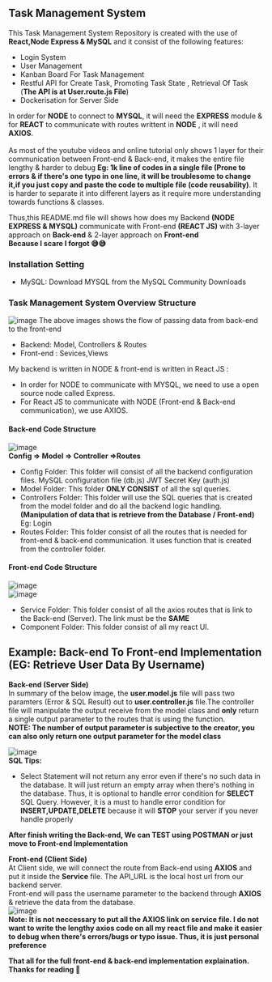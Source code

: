 
## Task Management System
This Task Management System Repository is created with the use of **React,Node Express & MySQL** and it consist of the following features:

- Login System
- User Management
- Kanban Board For Task Management
- Restful API for Create Task, Promoting Task State , Retrieval Of Task (**The API is at User.route.js File**)
- Dockerisation for Server Side 

In order for **NODE** to connect to **MYSQL**, it will need the **EXPRESS** module & for **REACT** to communicate with routes writtent in **NODE** , it will need **AXIOS**. <br>
<br>As most of the youtube videos and online tutorial only shows 1 layer for their communication between Front-end & Back-end, it makes the entire file lengthy & harder to debug **Eg: 1k line of codes in a single file (Prone to errors & if there's one typo in one line, it will be troublesome to change it,if you just copy and paste the code to multiple file (code reusability)**. It is harder to separate it into different layers as it require more understanding towards functions & classes.

Thus,this README.md file will shows how does my Backend **(NODE EXPRESS & MYSQL)** communicate with Front-end **(REACT JS)**  with 3-layer approach on **Back-end** & 2-layer approach on **Front-end**<br> **Because I scare I forgot :sweat_smile::sweat_smile:**

### Installation Setting
- MySQL: Download MYSQL from the MySQL Community Downloads

### Task Management System Overview Structure
![image](https://user-images.githubusercontent.com/56182367/182769064-97bc3af4-b185-46e5-b822-7032f34dbbd8.png)
The above images shows the flow of passing data from back-end to the front-end
- Backend: Model, Controllers & Routes
- Front-end : Sevices,Views

My backend is written in NODE & front-end is written in React JS :
- In order for NODE to communicate with MYSQL, we need to use a open source node called Express.
- For React JS to communicate with NODE (Front-end & Back-end communication), we use AXIOS.

#### Back-end Code Structure
![image](https://user-images.githubusercontent.com/56182367/182772310-199da3e6-29ff-45d6-b4c3-c1b7ad68a00c.png)
<br>**Config => Model => Controller =>Routes**

- Config Folder: This folder will consist of all the backend configuration files. MySQL configuration file (db.js) JWT Secret Key (auth.js)
- Model Folder: This folder **ONLY CONSIST** of all the sql queries.
- Controllers Folder: This folder will  use the SQL queries that is created from the model folder and do all the backend logic handling.**(Manipulation of data that is retrieve from the Database / Front-end)** Eg: Login
- Routes Folder: This folder consist of all the routes that is needed for front-end & back-end communication. It uses function that is created from the controller folder.

#### Front-end Code Structure
![image](https://user-images.githubusercontent.com/56182367/182775271-7a501606-82af-41d6-b14e-49021ef25809.png)
<br>![image](https://user-images.githubusercontent.com/56182367/182775209-99618cd6-684f-41f0-91b5-073fe251ea0e.png)

- Service Folder: This folder consist of all the axios routes that is link to the Back-end (Server). The link must be the **SAME**
- Component Folder: This folder consist of all my react UI.


## Example: Back-end To Front-end Implementation (EG: Retrieve User Data By Username)
**Back-end (Server Side)**<br>
In summary of the below image, the **user.model.js** file will pass two paramters (Error & SQL Result) out to **user.controller.js** file.The controller file will manipulate the output receive from the model class and **only** return a single output parameter to the routes that is using the function. 
<br> **NOTE: The number of output parameter is subjective to the creator, you can also only return one output parameter for the model class** 

![image](https://user-images.githubusercontent.com/56182367/182854033-4c262264-96ed-4790-94a1-7f7103fd22e7.png)
<br>
**SQL Tips:** 
- Select Statement will not return any error even if there's no such data in the database. It will just return an empty array when there's nothing in the database. Thus, it is optional to handle error condition for **SELECT** SQL Query. However, it is a must to handle error condition for **INSERT,UPDATE,DELETE** because it will **STOP** your server if you never handle properly

**After finish writing the Back-end, We can TEST using POSTMAN or just move to Front-end Implementation**

**Front-end (Client Side)** <br>
At Client side, we will connect the route from Back-end using **AXIOS** and put it inside the **Service** file. The API_URL is the local host url from our backend server. <br>
Front-end will pass the username parameter to the backend through **AXIOS** & retrieve the data from the database. <br>
![image](https://user-images.githubusercontent.com/56182367/182864438-d1b3651d-4a96-44fa-9c02-4c5106cc4ecc.png)
<br>
**Note: It is not neccessary to put all the AXIOS link on service file. I do not want to write the lengthy axios code on all my react file and make it easier to debug when there's errors/bugs or typo issue. Thus, it is just personal preference** 
<br>

**That all for the full front-end & back-end implementation explaination. Thanks for reading :smiling_face_with_three_hearts:**




